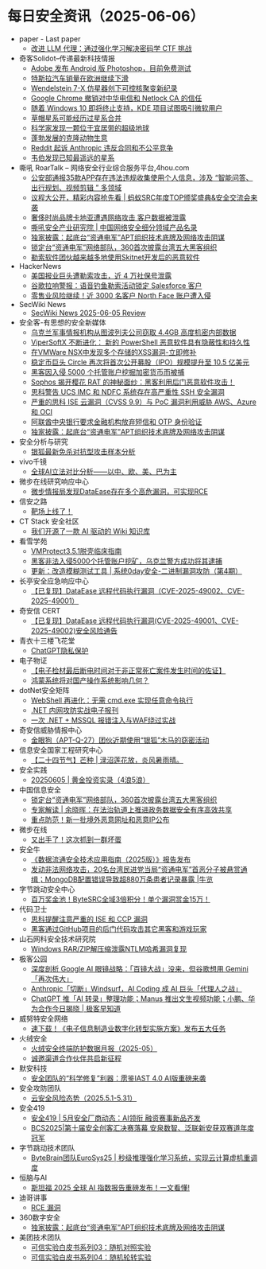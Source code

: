 # 每日安全资讯（2025-06-06）

- paper - Last paper
  - [改进 LLM 代理：通过强化学习解决密码学 CTF 挑战](https://paper.seebug.org/3326/)
- 奇客Solidot–传递最新科技情报
  - [Adobe 发布 Android 版 Photoshop，目前免费测试](https://www.solidot.org/story?sid=81481)
  - [特斯拉汽车销量在欧洲继续下滑](https://www.solidot.org/story?sid=81480)
  - [Wendelstein 7-X 仿星器创下可控核聚变新纪录](https://www.solidot.org/story?sid=81479)
  - [Google Chrome 撤销对中华电信和 Netlock CA 的信任](https://www.solidot.org/story?sid=81478)
  - [随着 Windows 10 即将终止支持，KDE 项目试图吸引微软用户](https://www.solidot.org/story?sid=81477)
  - [草帽星系可能经历过星系合并](https://www.solidot.org/story?sid=81476)
  - [科学家发现一颗位于宜居带的超级地球](https://www.solidot.org/story?sid=81475)
  - [蓬勃发展的克隆动物生意](https://www.solidot.org/story?sid=81474)
  - [Reddit 起诉 Anthropic 违反合同和不公平竞争](https://www.solidot.org/story?sid=81473)
  - [韦伯发现已知最遥远的星系](https://www.solidot.org/story?sid=81472)
- 嘶吼 RoarTalk – 网络安全行业综合服务平台,4hou.com
  - [公安部通报35款APP存在违法违规收集使用个人信息，涉及 “智能问答、出行规划、视频剪辑 ” 多领域](https://www.4hou.com/posts/DxKq)
  - [议程大公开，精彩内容抢先看 | 蚂蚁SRC年度TOP颁奖盛典&amp;安全交流会来袭](https://www.4hou.com/posts/GAN8)
  - [奢侈时尚品牌卡地亚遭遇网络攻击 客户数据被泄露](https://www.4hou.com/posts/yzWP)
  - [嘶吼安全产业研究院 | 中国网络安全细分领域产品名录](https://www.4hou.com/posts/zAgm)
  - [独家披露：起底台“资通电军”APT组织技术底牌及网络攻击阴谋](https://www.4hou.com/posts/BvGN)
  - [锁定台“资通电军”网络部队，360首次披露台湾五大黑客组织](https://www.4hou.com/posts/ArEP)
  - [勒索软件团伙越来越多地使用Skitnet开发后的恶意软件](https://www.4hou.com/posts/MXAO)
- HackerNews
  - [美国报业巨头遭勒索攻击，近 4 万社保号泄露​](https://hackernews.cc/archives/59107)
  - [谷歌拉响警报：语音钓鱼勒索活动锁定 Salesforce 客户​](https://hackernews.cc/archives/59104)
  - [零售业风险继续！近 3000 名客户 North Face 账户遭入侵](https://hackernews.cc/archives/59101)
- SecWiki News
  - [SecWiki News 2025-06-05 Review](http://www.sec-wiki.com/?2025-06-05)
- 安全客-有思想的安全新媒体
  - [乌克兰军事情报机构从图波列夫公司窃取 4.4GB 高度机密内部数据](https://www.anquanke.com/post/id/308167)
  - [ViperSoftX 不断进化： 新的 PowerShell 恶意软件具有隐蔽性和持久性](https://www.anquanke.com/post/id/308164)
  - [在VMWare NSX中发现多个存储的XSS漏洞-立即修补](https://www.anquanke.com/post/id/308161)
  - [稳定币巨头 Circle 再次将首次公开募股（IPO）规模提升至 10.5 亿美元](https://www.anquanke.com/post/id/308154)
  - [黑客因入侵 5000 个托管账户挖掘加密货币而被捕](https://www.anquanke.com/post/id/308150)
  - [Sophos 揭开樱花 RAT 的神秘面纱：黑客利用后门恶意软件攻击！](https://www.anquanke.com/post/id/308146)
  - [思科警告 UCS IMC 和 NDFC 系统存在高严重性 SSH 安全漏洞](https://www.anquanke.com/post/id/308140)
  - [严重的思科 ISE 云漏洞（CVSS 9.9）与 PoC 漏洞利用威胁 AWS、Azure 和 OCI](https://www.anquanke.com/post/id/308136)
  - [阿联酋中央银行要求金融机构放弃短信和 OTP 身份验证](https://www.anquanke.com/post/id/308132)
  - [独家披露：起底台“资通电军”APT组织技术底牌及网络攻击阴谋](https://www.anquanke.com/post/id/308127)
- 安全分析与研究
  - [银狐最新免杀对抗型攻击样本分析](https://mp.weixin.qq.com/s?__biz=MzA4ODEyODA3MQ==&mid=2247492258&idx=1&sn=a84006cd3b92a7c95cba0d946325a451)
- vivo千镜
  - [全球AI立法对比分析——以中、欧、美、巴为主](https://mp.weixin.qq.com/s?__biz=MzI0Njg4NzE3MQ==&mid=2247492133&idx=1&sn=a233d51566a4f8e390bf8d153612fd85)
- 微步在线研究响应中心
  - [微步情报局发现DataEase存在多个高危漏洞，可实现RCE](https://mp.weixin.qq.com/s?__biz=Mzg5MTc3ODY4Mw==&mid=2247507774&idx=1&sn=d12eb0b53d048871be85e2a2f8db6bf4)
- 信安之路
  - [靶场上线了！](https://mp.weixin.qq.com/s?__biz=MzI5MDQ2NjExOQ==&mid=2247499952&idx=1&sn=9527d7dd58713f5cb62ecede9139e145)
- CT Stack 安全社区
  - [我们开源了一款 AI 驱动的 Wiki 知识库](https://mp.weixin.qq.com/s?__biz=MzIzOTE1ODczMg==&mid=2247499826&idx=1&sn=690004836bb03cbe85968b1725a712f4)
- 看雪学苑
  - [VMProtect3.5.1脱壳临床指南](https://mp.weixin.qq.com/s?__biz=MjM5NTc2MDYxMw==&mid=2458595183&idx=1&sn=69c5400eb67aa1fa8b6c9fd627800b16)
  - [黑客非法入侵5000个托管账户挖矿，乌克兰警方成功将其逮捕](https://mp.weixin.qq.com/s?__biz=MjM5NTc2MDYxMw==&mid=2458595183&idx=2&sn=6014cbc463261539ed01c6b493bfde23)
  - [更新：改造模糊测试工具 | 系统0day安全-二进制漏洞攻防（第4期）](https://mp.weixin.qq.com/s?__biz=MjM5NTc2MDYxMw==&mid=2458595183&idx=4&sn=ac565329b10f28fb7e171969a80f9396)
- 长亭安全应急响应中心
  - [【已复现】DataEase 远程代码执行漏洞（CVE-2025-49002、CVE-2025-49001）](https://mp.weixin.qq.com/s?__biz=MzIwMDk1MjMyMg==&mid=2247492805&idx=1&sn=30e47869ddf47a6cb5a92b70c81c266e)
- 奇安信 CERT
  - [【已复现】DataEase 远程代码执行漏洞(CVE-2025-49001、CVE-2025-49002)安全风险通告](https://mp.weixin.qq.com/s?__biz=MzU5NDgxODU1MQ==&mid=2247503451&idx=1&sn=838415cece549ae052cced3f736997b1)
- 青衣十三楼飞花堂
  - [ChatGPT隐私保护](https://mp.weixin.qq.com/s?__biz=MzUzMjQyMDE3Ng==&mid=2247488357&idx=1&sn=756b7fd77d8ebcef8453d7605d92ffaf)
- 电子物证
  - [【电子检材最后断电时间对于非正常死亡案件发生时间的佐证】](https://mp.weixin.qq.com/s?__biz=MzAwNDcwMDgzMA==&mid=2651048467&idx=1&sn=dc13ac54e3dfd90e6bc893ffc6ac9c76)
  - [鸿蒙系统将对国产操作系统影响几何？](https://mp.weixin.qq.com/s?__biz=MzAwNDcwMDgzMA==&mid=2651048467&idx=2&sn=ba22e4413d75667bfec94bfa162fc1d6)
- dotNet安全矩阵
  - [WebShell 再进化：无需 cmd.exe 实现任意命令执行](https://mp.weixin.qq.com/s?__biz=MzUyOTc3NTQ5MA==&mid=2247499813&idx=1&sn=6bae33061f883e54798c04b274e0622e)
  - [.NET 内网攻防实战电子报刊](https://mp.weixin.qq.com/s?__biz=MzUyOTc3NTQ5MA==&mid=2247499813&idx=2&sn=ed6d040ba2b25e15a237a6d7e73cabef)
  - [一次 .NET + MSSQL 报错注入与WAF绕过实战](https://mp.weixin.qq.com/s?__biz=MzUyOTc3NTQ5MA==&mid=2247499813&idx=3&sn=bf1c3aeb1a614d0010bcc23f6fed8735)
- 奇安信威胁情报中心
  - [金眼狗（APT-Q-27）团伙近期使用“银狐”木马的窃密活动](https://mp.weixin.qq.com/s?__biz=MzI2MDc2MDA4OA==&mid=2247515029&idx=1&sn=41ca43a966c86bed0a8229ada062a316)
- 信息安全国家工程研究中心
  - [【二十四节气】芒种 | 渌沼莲花放，炎风暑雨晴。](https://mp.weixin.qq.com/s?__biz=MzU5OTQ0NzY3Ng==&mid=2247499972&idx=1&sn=07f46d270118e7ebc0e5c73bf3f80c23)
- 安全实践
  - [20250605 | 黄金投资实录（4浪5浪）](https://mp.weixin.qq.com/s?__biz=MzI5NzAzMDg0NA==&mid=2650698304&idx=1&sn=4e8c2882a9b1e674b071ab6c08d642bd)
- 中国信息安全
  - [锁定台“资通电军”网络部队，360首次披露台湾五大黑客组织](https://mp.weixin.qq.com/s?__biz=MzA5MzE5MDAzOA==&mid=2664243654&idx=1&sn=ca02b77367634dc53039eebea817a396)
  - [专家解读 | 余晓晖：在法治轨道上推进政务数据安全有序高效共享](https://mp.weixin.qq.com/s?__biz=MzA5MzE5MDAzOA==&mid=2664243654&idx=2&sn=f56fb33ccaeb705e941cc0f6277754a2)
  - [重点防范！新一批境外恶意网址和恶意IP公布](https://mp.weixin.qq.com/s?__biz=MzA5MzE5MDAzOA==&mid=2664243654&idx=3&sn=5515815fbed788d63bdc0c9dfa69cc19)
- 微步在线
  - [又出手了！这次抓到一群坏蛋](https://mp.weixin.qq.com/s?__biz=MzI5NjA0NjI5MQ==&mid=2650184004&idx=1&sn=92dfba49b42d64cbee112d0afd7c8cf0)
- 安全牛
  - [《数据流通安全技术应用指南（2025版）》报告发布](https://mp.weixin.qq.com/s?__biz=MjM5Njc3NjM4MA==&mid=2651137098&idx=1&sn=fdb6dbbac46ad2f0de7bd1fd62daf521)
  - [发动非法网络攻击，20名台湾民进党当局“资通电军”首恶分子被悬赏通缉；MongoDB配置错误导致超880万条患者记录暴露 |牛览](https://mp.weixin.qq.com/s?__biz=MjM5Njc3NjM4MA==&mid=2651137098&idx=2&sn=577f759bd928f9d0be2bd2d8db7441f2)
- 字节跳动安全中心
  - [百万奖金池！ByteSRC全域3倍积分！单个漏洞赏金15万！](https://mp.weixin.qq.com/s?__biz=MzUzMzcyMDYzMw==&mid=2247494864&idx=1&sn=f82c751d60028bc253ecff7eb70a40f2)
- 代码卫士
  - [思科提醒注意严重的 ISE 和 CCP 漏洞](https://mp.weixin.qq.com/s?__biz=MzI2NTg4OTc5Nw==&mid=2247523184&idx=1&sn=f205e1639e39bac5e3d3496845db4087)
  - [黑客通过GitHub项目的后门代码攻击其它黑客和游戏玩家](https://mp.weixin.qq.com/s?__biz=MzI2NTg4OTc5Nw==&mid=2247523184&idx=2&sn=31f881928c231ac1ce6552136d4fec35)
- 山石网科安全技术研究院
  - [Windows RAR/ZIP解压缩泄露NTLM哈希漏洞复现](https://mp.weixin.qq.com/s?__biz=MzUzMDUxNTE1Mw==&mid=2247512335&idx=1&sn=f2441cd275388321ab2e598a075770f8)
- 极客公园
  - [深度剖析 Google AI 眼镜战略：「百镜大战」没来，但谷歌想用 Gemini「再次伟大」](https://mp.weixin.qq.com/s?__biz=MTMwNDMwODQ0MQ==&mid=2653080756&idx=1&sn=b3313f039c133be3382a046f3ea17333)
  - [Anthropic「切断」Windsurf，AI Coding 成 AI 巨头「代理人之战」](https://mp.weixin.qq.com/s?__biz=MTMwNDMwODQ0MQ==&mid=2653080726&idx=1&sn=9c9e6a7dde00946a13ec5a7a52f9b9b9)
  - [ChatGPT 推「AI 转录」整理功能；Manus 推出文生视频功能；小鹏、华为合作今日揭晓 | 极客早知道](https://mp.weixin.qq.com/s?__biz=MTMwNDMwODQ0MQ==&mid=2653080707&idx=1&sn=7cba5531deffad7fabd13e967ff08091)
- 威努特安全网络
  - [速下载！《电子信息制造业数字化转型实施方案》发布五大任务](https://mp.weixin.qq.com/s?__biz=MzAwNTgyODU3NQ==&mid=2651133291&idx=1&sn=53ed7b94b43878bbfed4e65503be7944)
- 火绒安全
  - [火绒安全终端防护数据月报（2025-05）](https://mp.weixin.qq.com/s?__biz=MzI3NjYzMDM1Mg==&mid=2247525703&idx=1&sn=23e0c396297c428ab559a6e6228493e1)
  - [诚邀渠道合作伙伴共启新征程](https://mp.weixin.qq.com/s?__biz=MzI3NjYzMDM1Mg==&mid=2247525703&idx=2&sn=912946f94676e3f6eb643ed45884d46c)
- 默安科技
  - [安全团队的“科学修复”利器：雳鉴IAST 4.0 AI版重磅来袭](https://mp.weixin.qq.com/s?__biz=MzIzODQxMjM2NQ==&mid=2247501065&idx=1&sn=7c150a667263f7b99563fa33d981fdc9)
- 安全攻防团队
  - [​云安全风险态势（2025.5.1-5.31）](https://mp.weixin.qq.com/s?__biz=MzkzNTI4NjU1Mw==&mid=2247485077&idx=1&sn=f9c7f228ecb28ff67d64d0356f75f130)
- 安全419
  - [安全419 | 5月安全厂商动态：AI领衔 融资赛事新品齐发](https://mp.weixin.qq.com/s?__biz=MzUyMDQ4OTkyMg==&mid=2247548369&idx=1&sn=7492e5637c538c55bd7b5e682fc1c3d9)
  - [BCS2025|第十届安全创客汇决赛落幕 安泉数智、泛联新安获双赛道年度冠军](https://mp.weixin.qq.com/s?__biz=MzUyMDQ4OTkyMg==&mid=2247548369&idx=3&sn=e6772735eabfc4da316c05d9d8b0662f)
- 字节跳动技术团队
  - [ByteBrain团队EuroSys25 | 秒级推理强化学习系统，实现云计算虚机重调度](https://mp.weixin.qq.com/s?__biz=MzI1MzYzMjE0MQ==&mid=2247514777&idx=1&sn=5c81705cfad2c1b66ed66e5b0ef9f1a7)
- 恒脑与AI
  - [斯坦福 2025 全球 AI 指数报告重磅发布！一文看懂!](https://mp.weixin.qq.com/s?__biz=MzI1MDU5NjYwNg==&mid=2247497114&idx=1&sn=e7932d8e5244e7a38ad48b70613c2a85)
- 迪哥讲事
  - [RCE 漏洞](https://mp.weixin.qq.com/s?__biz=MzIzMTIzNTM0MA==&mid=2247497691&idx=1&sn=8a21820aa197e5d11ac115da464d6a5d)
- 360数字安全
  - [独家披露：起底台“资通电军”APT组织技术底牌及网络攻击阴谋](https://mp.weixin.qq.com/s?__biz=MzA4MTg0MDQ4Nw==&mid=2247580712&idx=1&sn=df945188abb62b677d263053355e315f)
- 美团技术团队
  - [可信实验白皮书系列03：随机对照实验](https://mp.weixin.qq.com/s?__biz=MjM5NjQ5MTI5OA==&mid=2651780788&idx=1&sn=5dc19952b6468c8d2a8774b760c45131)
  - [可信实验白皮书系列04：随机轮转实验](https://mp.weixin.qq.com/s?__biz=MjM5NjQ5MTI5OA==&mid=2651780788&idx=2&sn=2990f8822c91d77dbe789d08c82dded7)
